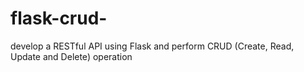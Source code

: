 # flask-crud-
develop a  RESTful API using Flask and perform CRUD (Create, Read, Update and Delete) operation
